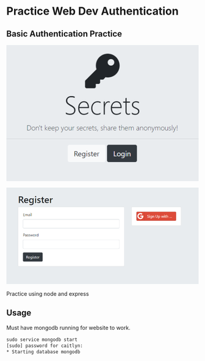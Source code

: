 # Practice Web Dev Authentication
## Basic Authentication Practice

![](doc/images/home.png)

![](doc/images/register.png)

Practice using node and express

## Usage

Must have mongodb running for website to work.

    sudo service mongodb start
    [sudo] password for caitlyn: 
    * Starting database mongodb  